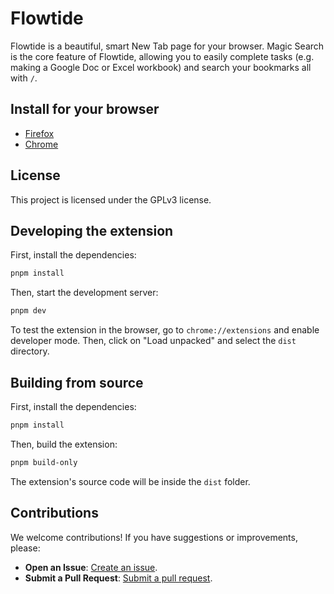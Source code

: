 # Flowtide

Flowtide is a beautiful, smart New Tab page for your browser. Magic Search is the core feature of Flowtide, allowing you to easily complete tasks (e.g. making a Google Doc or Excel workbook) and search your bookmarks all with `/`.

## Install for your browser

- [Firefox](https://addons.mozilla.org/en-US/firefox/addon/flowtide-new-tab/)
- [Chrome](https://chromewebstore.google.com/detail/flowtide-beautiful-new-ta/fpdjjjmglibdjocjpcchgkbakeelaghm)

## License

This project is licensed under the GPLv3 license.

## Developing the extension

First, install the dependencies:

```bash
pnpm install
```

Then, start the development server:

```bash
pnpm dev
```

To test the extension in the browser, go to `chrome://extensions` and enable developer mode. Then, click on "Load unpacked" and select the `dist` directory.


## Building from source

First, install the dependencies:

```bash
pnpm install
```

Then, build the extension:

```bash
pnpm build-only
```

The extension's source code will be inside the `dist` folder.

## Contributions

We welcome contributions! If you have suggestions or improvements, please:

- **Open an Issue**: [Create an issue](https://github.com/Thingbomb/Flowtide/issues).
- **Submit a Pull Request**: [Submit a pull request](https://github.com/Thingbomb/Flowtide/pulls).

